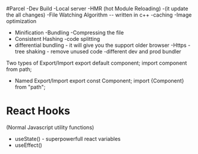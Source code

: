 #Parcel
-Dev Build
-Local server
-HMR (hot Module Reloading) -(it update the all changes)
-File Watching Algorithm -- written in c++
-caching
-Image optimization
- Minification
-Bundling
-Compressing the file
- Consistent Hashing
-code splitting
- differential bundling - it will give you the support older browser
-Https
-tree shaking - remove unused code
-different dev and prod bundler




Two types of Export/Import 
export default component;
import component from path;
- Named Export/Import
export const Component;
import {Component} from "path";


# React Hooks
(Normal Javascript utility functions)
- useState() - superpowerfull react variables
- useEffect() 

